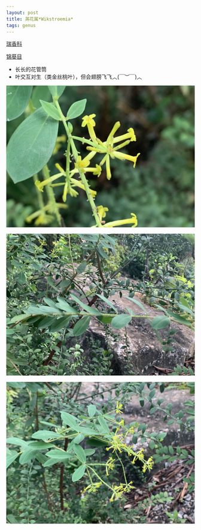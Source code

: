 ```yaml
---
layout: post
title: 荛花属*Wikstroemia*
tags: genus    
---
```


[瑞香科](https://ganlu1994.github.io/2000/9/247瑞香科Thymelaeaceae/)

[锦葵目](https://ganlu1994.github.io/2000/01/43锦葵目Malvales/)

* 长长的花管筒
* 叶交互对生（类金丝桃叶），但会翅膀飞飞︿(￣︶￣)︿


![](/images/post/2020-09-03-184504_IMG_9710.jpeg)

![](/images/post/2020-09-03-184511_IMG_9711.jpeg)

![](/images/post/2020-09-03-184455_IMG_9709.jpeg)